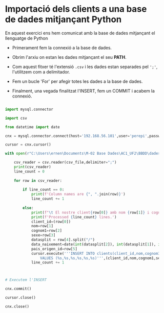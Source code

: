 # **Importació dels clients a una base de dades mitjançant Python**

En aquest exercici ens hem comunicat amb la base de dades mitjançant el llenguatge de Python
- Primerament fem la connexió a la base de dades.

- Obrim l'arxiu on estan les dades mitjançant el seu **PATH**.

- Com aquest fitxer té l'extensió `.csv` i les dades estan separades pel `';'`, l'utilitzem com a delimitador.

- Fem un bucle 'For' per afegir totes les dades a la base de dades.

- Finalment, una vegada finalitzat l'INSERT, fem un COMMIT i acabem la connexió.

```py

import mysql.connector

import csv

from datetime import date

cnx = mysql.connector.connect(host='192.168.56.101',user='perepi',password='pastanaga', database='db_hotels')

cursor = cnx.cursor()

with open(r"C:\Users\ernen\Documents\M-02 Base Dades\AC1_UF2\BBDD\dades_clients-puntcoma.csv") as csv_file:

    csv_reader = csv.reader(csv_file,delimiter=";")
    print(csv_reader)
    line_count = 0
    
    for row in csv_reader:
    
        if line_count == 0:
            print(f'Column names are {", ".join(row)}')
            line_count += 1
            
        else:
            print(f"\t El nostre client{row[0]} amb nom {row[1]} i cognom {row[2]}, amb sexe {row[3]} amb data naixament {row[4]} i el seu/a pais d'origen és {row[5]} .")
            print(f'Processed {line_count} lines.')
            client_id=(row[0])
            nom=row[1]
            cognom1=row[2]
            sexe=row[3]
            datasplit = row[4].split("/")
            data_naixement=date(int(datasplit[2]), int(datasplit[1]), int(datasplit[0]))
            pais_origen_id=row[5]
            cursor.execute('''INSERT INTO clients(client_id,nom,cognom1,sexe,data_naixement,pais_origen_id)
                VALUES (%s,%s,%s,%s,%s,%s)''',(client_id,nom,cognom1,sexe,data_naixement,pais_origen_id))
            line_count += 1



# Executem l'INSERT

cnx.commit()

cursor.close()

cnx.close()

```
